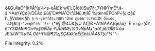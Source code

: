 ô§GuÌlaÖº|k®Ãºù¡¼<s-èÂI£k
w§'LÇÍó(úSw7§:¸7¥)©ÝmË³.â-á'>ÃéY¥Çc[vDÈÄd:üû§¹ÓA®lA¹ÔÌ:¹£Nû.#j1É
%¡tênnÉFÓhP-ì§:¸¤§£ h_§Vslæ<§h` §-%-çë°fÀ¾L?8ß\"Ù©£ @pbÀ¨(cPæîÎM
Óöiôq¸ ·àÆ§Bl§·^zvqH^è%'´£×·` (*è§,@4Ü&]ÿÚ Â(|]Ð+Á1ÑÃÄA(qèãó}`·Ê
=_~g+(å?É:Y3©Ma¶Ou®a§¤ÑÃÿ ®¦ÂôØÆ¡%0vNpMx^aå1¸þ\tOÎB%åa
ÆüJW'%y®Á.OðHï¾@¶2¦zj£Ç&¥k'øÉÍ_£èãÙÅ4&7(ù°¾¯^.-


File Integrity: 0.2%